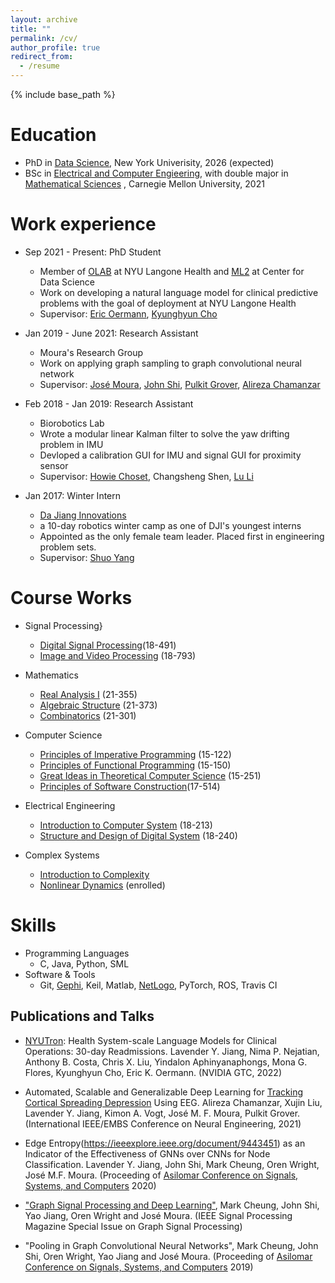 ```yaml
---
layout: archive
title: ""
permalink: /cv/
author_profile: true
redirect_from:
  - /resume
---
```


{% include base_path %}

Education
======
* PhD in [Data Science](https://cds.nyu.edu/phd-program/), New York Univerisity, 2026 (expected)
* BSc in [Electrical and Computer Engieering](https://www.ece.cmu.edu/academics/bs-in-ece/academic-guide.html), with double major in [Mathematical Sciences](http://coursecatalog.web.cmu.edu/schools-colleges/melloncollegeofscience/departmentofmathematicalsciences/#curriculatext) , Carnegie Mellon University, 2021 

Work experience
======
* Sep 2021 - Present: PhD Student
  * Member of [OLAB](https://www.nyuolab.org/main/#home) at NYU Langone Health and [ML2](https://wp.nyu.edu/ml2/) at Center for Data Science
  * Work on developing a natural language model for clinical predictive problems with the goal of deployment at NYU Langone Health
  * Supervisor: [Eric Oermann](https://www.nyuolab.org/main/#team), [Kyunghyun Cho](https://kyunghyuncho.me/)
  
* Jan 2019 - June 2021: Research Assistant
  * Moura's Research Group
  * Work on applying graph sampling to graph convolutional neural network
  * Supervisor: [José Moura]((https://users.ece.cmu.edu/~moura/)), [John Shi](https://ieeexplore.ieee.org/author/37086434965), [Pulkit Grover](https://users.ece.cmu.edu/~pgrover/), [Alireza Chamanzar](https://scholar.google.com/citations?user=4oxwdeEAAAAJ&hl=en)

* Feb 2018 - Jan 2019: Research Assistant
  * Biorobotics Lab
  * Wrote a modular linear Kalman filter to solve the yaw drifting problem in IMU
  * Devloped a calibration GUI for IMU and signal GUI for proximity sensor
  * Supervisor: [Howie Choset](https://www.ri.cmu.edu/ri-faculty/howie-choset/), Changsheng Shen, [Lu Li](https://www.ri.cmu.edu/ri-people/lu-li/)

* Jan 2017: Winter Intern
    * [Da Jiang Innovations](https://en.wikipedia.org/wiki/DJI_(company))
    * a 10-day robotics winter camp as one of DJI's youngest interns
    * Appointed as the only female team leader. Placed first in engineering problem sets.
    * Supervisor: [Shuo Yang](https://www.linkedin.com/in/shuo-yang-28414660/)

Course Works
======
* Signal Processing}
    * [Digital Signal Processing](http://course.ece.cmu.edu/~ece491/)(18-491)
    * [Image and Video Processing](https://courses.ece.cmu.edu/18793) (18-793)

* Mathematics
    * [Real Analysis I](http://coursecatalog.web.cmu.edu/schools-colleges/melloncollegeofscience/departmentofmathematicalsciences/courses/) (21-355)
    * [Algebraic Structure](https://www.math.cmu.edu/~abernsht/teaching/Fall2019/21-373/) (21-373)
    * [Combinatorics](http://coursecatalog.web.cmu.edu/schools-colleges/melloncollegeofscience/departmentofmathematicalsciences/courses/) (21-301)

* Computer Science
    * [Principles of Imperative Programming](http://www.cs.cmu.edu/~iliano/courses/18S-CMU-CS122/syllabus.shtml) (15-122)
    * [Principles of Functional Programming](http://www.cs.cmu.edu/~15150/) (15-150)
    * [Great Ideas in Theoretical Computer Science](http://www.cs.cmu.edu/~15251/) (15-251)
    * [Principles of Software Construction](https://www.cs.cmu.edu/~charlie/courses/17-214/2018-fall/)(17-514)

* Electrical Engineering
    * [Introduction to Computer System](http://www.cs.cmu.edu/afs/cs/academic/class/15213-f18/www/) (18-213)
    * [Structure and Design of Digital System](https://courses.ece.cmu.edu/18240) (18-240) 

* Complex Systems
    * [Introduction to Complexity](https://www.santafe.edu/engage/learn/courses/introduction-complexity)
    * [Nonlinear Dynamics](https://www.santafe.edu/engage/learn/courses/nonlinear-dynamics-mathematical-and-computational-) (enrolled)
  
Skills
======
* Programming Languages
    * C, Java, Python, SML 
* Software & Tools
    * Git, [Gephi](https://gephi.org/), Keil, Matlab, [NetLogo](https://ccl.northwestern.edu/netlogo/), PyTorch, ROS, Travis CI


Publications and Talks
------
- [NYUTron]((https://www.nvidia.com/gtc/session-catalog/?search=nyutron&search=nyutron%2C+nyutron&tab.scheduledorondemand=1583520458947001NJiE#/session/1638546188662001BYW5)): Health System-scale Language Models for Clinical Operations: 30-day Readmissions. Lavender Y. Jiang, Nima P. Nejatian, Anthony B. Costa, Chris X. Liu, Yindalon Aphinyanaphongs, Mona G. Flores, Kyunghyun Cho, Eric K. Oermann. (NVIDIA GTC, 2022)

- Automated, Scalable and Generalizable Deep Learning for [Tracking Cortical Spreading Depression](https://ieeexplore.ieee.org/document/9441333) Using EEG. Alireza Chamanzar, Xujin Liu, Lavender Y. Jiang, Kimon A. Vogt, José M. F. Moura, Pulkit Grover. (International IEEE/EMBS Conference on Neural Engineering, 2021)

- Edge Entropy(https://ieeexplore.ieee.org/document/9443451) as an Indicator of the Effectiveness of GNNs over CNNs for Node Classification. Lavender Y. Jiang, John Shi, Mark Cheung, Oren Wright, José M.F. Moura. (Proceeding of [Asilomar Conference on Signals, Systems, and Computers](https://www.asilomarsscconf.org/) 2020)

- ["Graph Signal Processing and Deep Learning"](https://arxiv.org/abs/2008.01247), Mark Cheung, John Shi, Yao Jiang, Oren Wright and José Moura. (IEEE Signal Processing Magazine Special Issue on Graph Signal Processing)

- "Pooling in Graph Convolutional Neural Networks", Mark Cheung, John Shi, Oren Wright, Yao Jiang and José  Moura. (Proceeding of [Asilomar Conference on Signals, Systems, and Computers](https://www.asilomarsscconf.org/) 2019)



